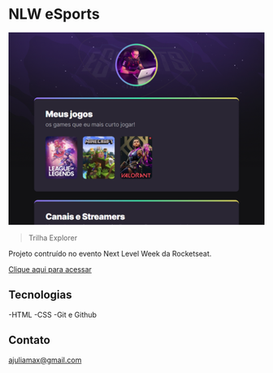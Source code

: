 # NLW eSports

![preview](./.github/altheamax.github.io_WLN_.png)

>Trilha Explorer

Projeto contruído no evento Next Level Week da Rocketseat.

[Clique aqui para acessar](https://altheamax.github.io/WLN/)

## Tecnologias

-HTML
-CSS
-Git e Github

## Contato

ajuliamax@gmail.com